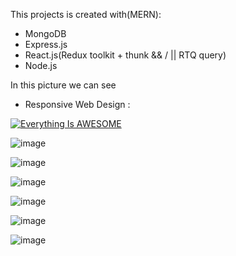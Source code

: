 This projects is created with(MERN):
  - MongoDB
  - Express.js
  - React.js(Redux toolkit + thunk && / || RTQ query) 
  - Node.js
  
  
 In this picture we can see 
 
 - Responsive Web Design : 
 
 [![Everything Is AWESOME](https://yt-embed.herokuapp.com/embed?v=StTqXEQ2l-Y)](https://youtu.be/Wynv0A_9cmM "Everything Is AWESOME")

 
 
![image](https://github.com/Alcrro/MERN/assets/96865252/67c30366-cee3-42e2-b7fd-ea8baf447773)

![image](https://github.com/Alcrro/MERN/assets/96865252/1db81f69-54ff-456c-b1e7-1de215e07802)


![image](https://user-images.githubusercontent.com/96865252/229975014-aa09f16b-3944-425e-a48c-bb4cf890a662.png)


![image](https://user-images.githubusercontent.com/96865252/229975044-c02b5b9b-b1c1-4d24-a2ba-8ccf90760475.png)

![image](https://user-images.githubusercontent.com/96865252/229975123-1f9affd9-5ac9-4d1b-92dd-d62231923787.png)

![image](https://user-images.githubusercontent.com/96865252/229975263-ac2c5ba7-627c-400a-8bcc-a8185de4fb22.png)
